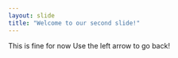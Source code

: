 ```yaml
---
layout: slide
title: "Welcome to our second slide!"
---
```

This is fine for now
Use the left arrow to go back!
